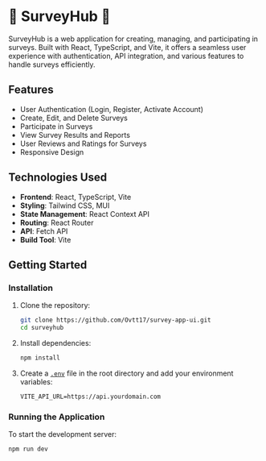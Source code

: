 # 📝 SurveyHub 📝

SurveyHub is a web application for creating, managing, and participating in surveys. Built with React, TypeScript, and Vite, it offers a seamless user experience with authentication, API integration, and various features to handle surveys efficiently.

## Features

- User Authentication (Login, Register, Activate Account)
- Create, Edit, and Delete Surveys
- Participate in Surveys
- View Survey Results and Reports
- User Reviews and Ratings for Surveys
- Responsive Design

## Technologies Used

- **Frontend**: React, TypeScript, Vite
- **Styling**: Tailwind CSS, MUI
- **State Management**: React Context API
- **Routing**: React Router
- **API**: Fetch API
- **Build Tool**: Vite

## Getting Started

### Installation

1. Clone the repository:
    ```sh
    git clone https://github.com/Ovtt17/survey-app-ui.git
    cd surveyhub
    ```

2. Install dependencies:
    ```sh
    npm install
    ```

3. Create a [`.env`](.env ) file in the root directory and add your environment variables:
    ```env
    VITE_API_URL=https://api.yourdomain.com
    ```

### Running the Application

To start the development server:
```sh
npm run dev

